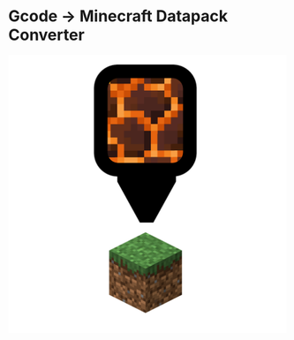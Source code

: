 # Gcode -> Minecraft Datapack Converter

![gcode_to_minecraft_datapack_converter logo](/Resources/Images/Icons/Logo.png?raw=true)
